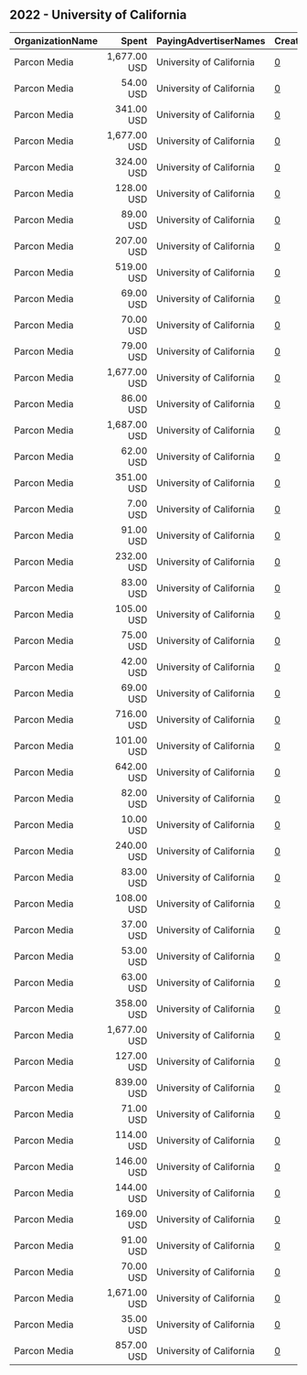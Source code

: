 ## 2022 - University of California 
|OrganizationName|Spent|PayingAdvertiserNames|CreativeUrls|Impressions|Genders|AgeBrackets|CountryCodes|BillingAddresses|CandidateBallotInformation|
|:---|---:|:---|:---|---:|:---|:---|:---|:---|:---|
|Parcon Media|1,677.00 USD|University of California|[0](https://www.snap.com/political-ads/asset/42c29119409922d69e58b8c56c33167e00e9675abc88945fca06db682a44c744?mediaType=jpg)|295,695||18+|united states|US||
|Parcon Media|54.00 USD|University of California|[0](https://www.snap.com/political-ads/asset/7e91bf7def01c2ae9c94dd4e0ce3abb0190df64c41546c65ef8ecb463a5013e4?mediaType=png)|2,997||22+|united states|US||
|Parcon Media|341.00 USD|University of California|[0](https://www.snap.com/political-ads/asset/53652fcd9868dcf1c7991363735dd98abb19ab1b368e0ee9b7a18c9f23f4deb2?mediaType=png)|14,015||22+|united states|US||
|Parcon Media|1,677.00 USD|University of California|[0](https://www.snap.com/political-ads/asset/8034e63d5a6bf4d7bdc35d7c8d1358275b3e1ef75dad3a9977cb7a515be3ea02?mediaType=jpg)|255,159||18+|united states|US||
|Parcon Media|324.00 USD|University of California|[0](https://www.snap.com/political-ads/asset/e0b6ed319f76ab393caa0aff5ab9c285be42a673c27ba8c583b7ab0d02dd6127?mediaType=mp4)|11,696||22+|united states|US||
|Parcon Media|128.00 USD|University of California|[0](https://www.snap.com/political-ads/asset/1e2bf18381ad0ec4a0b527eb90f7b84b16832c9836c392693a9817f1b26d4974?mediaType=png)|5,128||22+|united states|US||
|Parcon Media|89.00 USD|University of California|[0](https://www.snap.com/political-ads/asset/98ba0dac806590a2ca7955936a9b4ec3d5b38cc0ea2e8883dae236b548fe7c1e?mediaType=png)|13,641||18+|united states|US||
|Parcon Media|207.00 USD|University of California|[0](https://www.snap.com/political-ads/asset/f3a95c310e10ef2cf6e93bd946a1d38603ba444f856628b68090327088d5cfe9?mediaType=png)|16,417||18-24|united states|US||
|Parcon Media|519.00 USD|University of California|[0](https://www.snap.com/political-ads/asset/3b80ac8e775509a3da7b3fa06e16665876648dc4d464529c1e5aec9ac157c233?mediaType=mp4)|38,637||18-24|united states|US||
|Parcon Media|69.00 USD|University of California|[0](https://www.snap.com/political-ads/asset/bd94774e22953ac1d4d1fa9255958a0b8fae597c209456b30abe84e3107c495c?mediaType=png)|3,804||18-30|united states|US||
|Parcon Media|70.00 USD|University of California|[0](https://www.snap.com/political-ads/asset/972a73d71d93c6092e4667492c8398e61cca3f6d97d1af8e009ad7c061eb184d?mediaType=png)|3,727||18-30|united states|US||
|Parcon Media|79.00 USD|University of California|[0](https://www.snap.com/political-ads/asset/972a73d71d93c6092e4667492c8398e61cca3f6d97d1af8e009ad7c061eb184d?mediaType=png)|12,274||18+|united states|US||
|Parcon Media|1,677.00 USD|University of California|[0](https://www.snap.com/political-ads/asset/286ba59b2337c74d696ca1d2d71bf23bd6c05631b9cfd0c9d67580421366faa2?mediaType=jpg)|268,645||18+|united states|US||
|Parcon Media|86.00 USD|University of California|[0](https://www.snap.com/political-ads/asset/005076a325ed7f965d400e6ab7c6adf87eb07390cc24dca26cc6ace7aed555d3?mediaType=png)|6,951||18-24|united states|US||
|Parcon Media|1,687.00 USD|University of California|[0](https://www.snap.com/political-ads/asset/eed8decb8bf9df52bf5517a14e8ec57eb4c7fcf21d28f636141e0eb157e6e2a6?mediaType=jpg)|260,735||18+|united states|US||
|Parcon Media|62.00 USD|University of California|[0](https://www.snap.com/political-ads/asset/4cb5e68e8f9ced6cf2fd4cbb0ac709992837a433ff42f6d1818dd1913cb3bd38?mediaType=mp4)|12,405||18+|united states|US||
|Parcon Media|351.00 USD|University of California|[0](https://www.snap.com/political-ads/asset/1e2bf18381ad0ec4a0b527eb90f7b84b16832c9836c392693a9817f1b26d4974?mediaType=png)|25,135||18-30|united states|US||
|Parcon Media|7.00 USD|University of California|[0](https://www.snap.com/political-ads/asset/4cb5e68e8f9ced6cf2fd4cbb0ac709992837a433ff42f6d1818dd1913cb3bd38?mediaType=mp4)|356||22+|united states|US||
|Parcon Media|91.00 USD|University of California|[0](https://www.snap.com/political-ads/asset/972a73d71d93c6092e4667492c8398e61cca3f6d97d1af8e009ad7c061eb184d?mediaType=png)|3,819||22+|united states|US||
|Parcon Media|232.00 USD|University of California|[0](https://www.snap.com/political-ads/asset/e0b6ed319f76ab393caa0aff5ab9c285be42a673c27ba8c583b7ab0d02dd6127?mediaType=mp4)|12,405||18-30|united states|US||
|Parcon Media|83.00 USD|University of California|[0](https://www.snap.com/political-ads/asset/af9cc3464054566a4a8cd9e877741bdd50d1426a3a39d286838949feaaeabec9?mediaType=png)|11,473||18+|united states|US||
|Parcon Media|105.00 USD|University of California|[0](https://www.snap.com/political-ads/asset/f3a95c310e10ef2cf6e93bd946a1d38603ba444f856628b68090327088d5cfe9?mediaType=png)|11,585||21+|united states|US||
|Parcon Media|75.00 USD|University of California|[0](https://www.snap.com/political-ads/asset/972a73d71d93c6092e4667492c8398e61cca3f6d97d1af8e009ad7c061eb184d?mediaType=png)|11,838||18+|united states|US||
|Parcon Media|42.00 USD|University of California|[0](https://www.snap.com/political-ads/asset/7e91bf7def01c2ae9c94dd4e0ce3abb0190df64c41546c65ef8ecb463a5013e4?mediaType=png)|5,990||18+|united states|US||
|Parcon Media|69.00 USD|University of California|[0](https://www.snap.com/political-ads/asset/2db3a7498108c2e11526f43f37a4373810d60e89ef8f3679cee44cf67a8b9433?mediaType=png)|8,676||21+|united states|US||
|Parcon Media|716.00 USD|University of California|[0](https://www.snap.com/political-ads/asset/75e1c0d1f63062143712a169106526f9f0422fdc045f11648b3f772f61ec7b0d?mediaType=png)|40,614||18-30|united states|US||
|Parcon Media|101.00 USD|University of California|[0](https://www.snap.com/political-ads/asset/74e337d519cb9ab8ea28ecd0a29ddf561af85ac3ce3ecb93bdf5641b034c7fb7?mediaType=png)|14,853||21+|united states|US||
|Parcon Media|642.00 USD|University of California|[0](https://www.snap.com/political-ads/asset/53652fcd9868dcf1c7991363735dd98abb19ab1b368e0ee9b7a18c9f23f4deb2?mediaType=png)|34,738||18-30|united states|US||
|Parcon Media|82.00 USD|University of California|[0](https://www.snap.com/political-ads/asset/98ba0dac806590a2ca7955936a9b4ec3d5b38cc0ea2e8883dae236b548fe7c1e?mediaType=png)|4,272||22+|united states|US||
|Parcon Media|10.00 USD|University of California|[0](https://www.snap.com/political-ads/asset/4cb5e68e8f9ced6cf2fd4cbb0ac709992837a433ff42f6d1818dd1913cb3bd38?mediaType=mp4)|612||18-30|united states|US||
|Parcon Media|240.00 USD|University of California|[0](https://www.snap.com/political-ads/asset/2db3a7498108c2e11526f43f37a4373810d60e89ef8f3679cee44cf67a8b9433?mediaType=png)|18,623||18-24|united states|US||
|Parcon Media|83.00 USD|University of California|[0](https://www.snap.com/political-ads/asset/005076a325ed7f965d400e6ab7c6adf87eb07390cc24dca26cc6ace7aed555d3?mediaType=png)|10,213||21+|united states|US||
|Parcon Media|108.00 USD|University of California|[0](https://www.snap.com/political-ads/asset/98ba0dac806590a2ca7955936a9b4ec3d5b38cc0ea2e8883dae236b548fe7c1e?mediaType=png)|12,397||18+|united states|US||
|Parcon Media|37.00 USD|University of California|[0](https://www.snap.com/political-ads/asset/4cb5e68e8f9ced6cf2fd4cbb0ac709992837a433ff42f6d1818dd1913cb3bd38?mediaType=mp4)|4,173||18+|united states|US||
|Parcon Media|53.00 USD|University of California|[0](https://www.snap.com/political-ads/asset/af9cc3464054566a4a8cd9e877741bdd50d1426a3a39d286838949feaaeabec9?mediaType=png)|8,233||18+|united states|US||
|Parcon Media|63.00 USD|University of California|[0](https://www.snap.com/political-ads/asset/bd94774e22953ac1d4d1fa9255958a0b8fae597c209456b30abe84e3107c495c?mediaType=png)|9,614||18+|united states|US||
|Parcon Media|358.00 USD|University of California|[0](https://www.snap.com/political-ads/asset/bf1b68c59e3413b23839ebd8c3dfde397d916c9f2f60b7c854d3cd8a2958dfbe?mediaType=png)|16,617||22+|united states|US||
|Parcon Media|1,677.00 USD|University of California|[0](https://www.snap.com/political-ads/asset/4869cb82b1f84823a50757d911525c7b31dcf6f6827bed742fc96fe5a0f764a9?mediaType=jpg)|295,699||18+|united states|US||
|Parcon Media|127.00 USD|University of California|[0](https://www.snap.com/political-ads/asset/af9cc3464054566a4a8cd9e877741bdd50d1426a3a39d286838949feaaeabec9?mediaType=png)|9,748||18-30|united states|US||
|Parcon Media|839.00 USD|University of California|[0](https://www.snap.com/political-ads/asset/3b80ac8e775509a3da7b3fa06e16665876648dc4d464529c1e5aec9ac157c233?mediaType=mp4)|105,330||21+|united states|US||
|Parcon Media|71.00 USD|University of California|[0](https://www.snap.com/political-ads/asset/98ba0dac806590a2ca7955936a9b4ec3d5b38cc0ea2e8883dae236b548fe7c1e?mediaType=png)|4,873||18-30|united states|US||
|Parcon Media|114.00 USD|University of California|[0](https://www.snap.com/political-ads/asset/bd94774e22953ac1d4d1fa9255958a0b8fae597c209456b30abe84e3107c495c?mediaType=png)|14,740||18+|united states|US||
|Parcon Media|146.00 USD|University of California|[0](https://www.snap.com/political-ads/asset/75e1c0d1f63062143712a169106526f9f0422fdc045f11648b3f772f61ec7b0d?mediaType=png)|7,032||22+|united states|US||
|Parcon Media|144.00 USD|University of California|[0](https://www.snap.com/political-ads/asset/74e337d519cb9ab8ea28ecd0a29ddf561af85ac3ce3ecb93bdf5641b034c7fb7?mediaType=png)|11,592||18-24|united states|US||
|Parcon Media|169.00 USD|University of California|[0](https://www.snap.com/political-ads/asset/af9cc3464054566a4a8cd9e877741bdd50d1426a3a39d286838949feaaeabec9?mediaType=png)|6,886||22+|united states|US||
|Parcon Media|91.00 USD|University of California|[0](https://www.snap.com/political-ads/asset/7e91bf7def01c2ae9c94dd4e0ce3abb0190df64c41546c65ef8ecb463a5013e4?mediaType=png)|6,021||18-30|united states|US||
|Parcon Media|70.00 USD|University of California|[0](https://www.snap.com/political-ads/asset/7e91bf7def01c2ae9c94dd4e0ce3abb0190df64c41546c65ef8ecb463a5013e4?mediaType=png)|10,749||18+|united states|US||
|Parcon Media|1,671.00 USD|University of California|[0](https://www.snap.com/political-ads/asset/ae89c1a7058f3231398d4dafbdb7b3d4ce69e0b8de9e628cc36671f1fbcb98c5?mediaType=jpg)|246,171||18+|united states|US||
|Parcon Media|35.00 USD|University of California|[0](https://www.snap.com/political-ads/asset/bd94774e22953ac1d4d1fa9255958a0b8fae597c209456b30abe84e3107c495c?mediaType=png)|2,122||22+|united states|US||
|Parcon Media|857.00 USD|University of California|[0](https://www.snap.com/political-ads/asset/bf1b68c59e3413b23839ebd8c3dfde397d916c9f2f60b7c854d3cd8a2958dfbe?mediaType=png)|50,039||18-30|united states|US||
